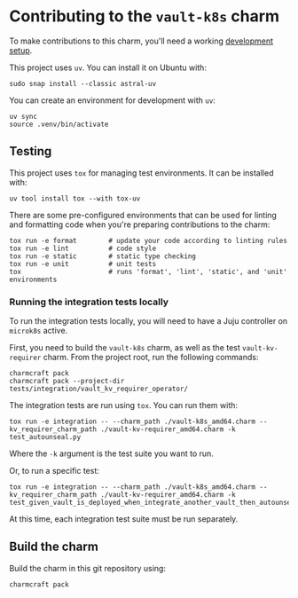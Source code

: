 # Contributing to the `vault-k8s` charm

To make contributions to this charm, you'll need a working [development setup](https://juju.is/docs/sdk/dev-setup).

This project uses `uv`. You can install it on Ubuntu with:

```shell
sudo snap install --classic astral-uv
```

You can create an environment for development with `uv`:

```shell
uv sync
source .venv/bin/activate
```

## Testing

This project uses `tox` for managing test environments. It can be installed
with:

```shell
uv tool install tox --with tox-uv
```

There are some pre-configured environments that can be used for linting
and formatting code when you're preparing contributions to the charm:

```shell
tox run -e format        # update your code according to linting rules
tox run -e lint          # code style
tox run -e static        # static type checking
tox run -e unit          # unit tests
tox                      # runs 'format', 'lint', 'static', and 'unit' environments
```

### Running the integration tests locally

To run the integration tests locally, you will need to have a Juju controller
on `microk8s` active.

First, you need to build the `vault-k8s` charm, as well as the test `vault-kv-requirer` charm. From the project root, run the following commands:

```shell
charmcraft pack
charmcraft pack --project-dir tests/integration/vault_kv_requirer_operator/
```

The integration tests are run using `tox`. You can run them with:

```shell
tox run -e integration -- --charm_path ./vault-k8s_amd64.charm --kv_requirer_charm_path ./vault-kv-requirer_amd64.charm -k test_autounseal.py
```

Where the `-k` argument is the test suite you want to run.

Or, to run a specific test:

```shell
tox run -e integration -- --charm_path ./vault-k8s_amd64.charm --kv_requirer_charm_path ./vault-kv-requirer_amd64.charm -k test_given_vault_is_deployed_when_integrate_another_vault_then_autounseal_activated
```

At this time, each integration test suite must be run separately.

## Build the charm

Build the charm in this git repository using:

```shell
charmcraft pack
```
